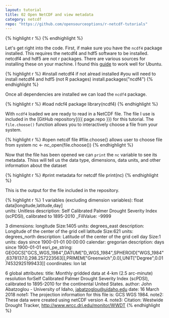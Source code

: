 ```yaml
---
layout: tutorial
title: 02 Open NetCDF and view metadata
category: netcdf
repo: "https://github.com/opensourceoptions/r-netcdf-tutorials"
---
```

{% highlight r %}
{% endhighlight %}

Let's get right into the code. First, if make sure you have the `ncdf4` package installed. This requires the netcdf4 and hdf5 software to be installed. netcdf4 and hdf5 are not r packages. There are various sources for installing these on your machine. I found this [guide](https://gist.github.com/perrette/cd815d03830b53e24c82) to work well for Ubuntu.

{% highlight r %}
#install netcdf4 if not alread installed
#you will need to install netcdf4 and hdf5 (not R packages)
install.packages("ncdf4")
{% endhighlight %}

Once all dependencies are installed we can load the `ncdf4` package.

{% highlight r %}
#load ndcf4 package
library(ncdf4)
{% endhighlight %}

With `ncdf4` loaded we are ready to read in a NetCDF file. The file I use is included in the [GitHub repository]({{ page.repo }}) for this tutorial. The `file.choose()` function allows you to interactively choose a file from your system.

{% highlight r %}
#open netcdf file
#file.choose() allows user to choose file from system
nc <- nc_open(file.choose())
{% endhighlight %}

Now that the file has been opened we can `print` the `nc` variable to see its metadata. Thiss will tell us the data type, dimensions, data units, and other information about the dataset

{% highlight r %}
#print metadata for netcdf file
print(nc)
{% endhighlight %}

This is the output for the file included in the repository.

{% highlight r %}
 1 variables (excluding dimension variables):
    float data[longitude,latitude,day]   
        units: Unitless
        description: Self Calibrated Palmer Drought Severity Index (scPDSI), calibrated to 1895-2010
        _FillValue: -9999

 3 dimensions:
    longitude  Size:1405
        units: degrees_east
        description: Longitude of the center of the grid cell
    latitude  Size:621
        units: degrees_north
        description: Latitude of the center of the grid cell
    day  Size:1
        units: days since 1900-01-01 00:00:00
        calendar: gregorian
        description: days since 1900-01-01
        esri_pe_string: GEOGCS[\"GCS_WGS_1984\",DATUM[\"D_WGS_1984\",SPHEROID[\"WGS_1984\",6378137.0,298.257223563]],PRIMEM[\"Greenwich\",0.0],UNIT[\"Degree\",0.0174532925199433]]
        coordinates: lon lat

6 global attributes:
    title: Monthly gridded data at 4-km (2.5 arc-minute) resolution forSelf Calibrated Palmer Drought Severity Index (scPDSI), calibrated to 1895-2010 for the continental United States.
    author: John Abatzoglou - University of Idaho, jabatzoglou@uidaho.edu
    date: 16 March 2018
    note1: The projection information for this file is: GCS WGS 1984.
    note2: These data were created using netCDF version 4.
    note3: Citation: Westwide Drought Tracker, http://www.wrcc.dri.edu/monitor/WWDT
{% endhighlight %}

